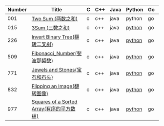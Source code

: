 ﻿| Number | Title | C | C++ | Java | Python | Go | Difficulty |
|---| --- | --- | --- | --- | --- | --- | --- |
|001|[Two Sum (两数之和)](https://leetcode-cn.com/problems/two-sum/)|c|c++|java|python|go|Easy|
|015|[3Sum (三数之和)](https://leetcode-cn.com/problems/3sum/)|c|c++|java|[python](./src/0015-3Sum/3Sum.py)|go|Middle|
|226|[Invert Binary Tree(翻转二叉树)](https://leetcode-cn.com/problems/invert-binary-tree)|c|c++|java|[python](./src/266_Invert_Binary_Tree/Invert_Binary_Tree.py)|go|Easy|
|509|[Fibonacci_Number(斐波那契数)](https://leetcode-cn.com/problems/fibonacci-number)|c|c++|java|[python](./src/509_Fibonacci_Number/Fibonacci_Number.py)|go|Easy|
|771|[Jewels and Stones(宝石和石头)](https://leetcode-cn.com/problems/jewels-and-stones/)|c|c++|java|[python](./src/0771-jewels-and-stones/jewels_and_stones.py)|go|Easy|
|832|[Flipping an Image(翻转图像)](https://leetcode-cn.com/problems/flipping-an-image/)|c|c++|java|[python](./src/832-Flipping_an_Image/Flipping_an_Image.py)|go|Easy|
|977|[Squares of a Sorted Array(有序的平方数组)](https://leetcode-cn.com/problems/squares-of-a-sorted-array/)|c|c++|java|[python](./src/977_Squares_of_a_Sorted_Array/Squares_of_a_Sorted_Array.py)|go|Easy|